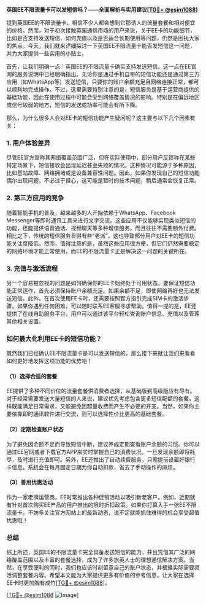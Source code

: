 **英国EE不限流量卡可以发短信吗？——全面解析与实用建议[[TG💪+ @esim1088](https://t.me/s/esim1088)]**

提到英国EE的不限流量卡，相信不少人都会想到它那诱人的流量套餐和相对便宜的价格。然而，对于初次接触英国通信市场的用户来说，关于EE卡的功能细节，比如是否支持发送短信、如何充值以及是否适合长期使用等问题，仍然是困扰大家的焦点。今天，我们就来详细探讨一下英国EE不限流量卡能否发短信这一问题，并为大家提供一些实用的小贴士。

首先，让我们明确一点：英国EE的不限流量卡确实支持发送短信。这一点在EE官网的服务说明中已经明确指出。无论你是通过手机自带的短信功能还是通过第三方应用（如WhatsApp等）发送短信，只要你的账户余额充足且网络连接正常，都可以顺利地完成操作。不过，这里需要特别注意的是，短信服务是基于运营商提供的基础功能，因此在使用过程中可能会受到网络覆盖情况的影响。特别是在偏远地区或信号较弱的地方，短信的发送成功率可能会有所下降。

那么，为什么很多人会对EE卡的短信功能产生疑问呢？这主要与以下几个因素有关：

### **1. 用户体验差异**
尽管EE官方宣称其网络覆盖范围广泛，但在实际使用中，部分用户反馈称在某些特定场景下，短信接收会出现延迟甚至失败的情况。这种情况可能源于多种原因，比如基站故障、网络拥堵或是设备兼容性问题。因此，如果你发现自己的短信功能偶尔出现问题，不必过于担心，这可能是暂时的技术问题，稍后通常会恢复正常。

### **2. 第三方应用的竞争**
随着智能手机的普及，越来越多的人开始依赖于WhatsApp、Facebook Messenger等即时通讯工具来进行文字交流。这些应用不仅能够实现类似短信的功能，还能提供语音通话、视频聊天等多种增值服务，而且往往不需要额外付费。相比之下，传统的短信服务显得有些“老派”，这也导致部分用户对EE卡的短信功能关注度降低。然而，值得注意的是，虽然这些应用很方便，但它们仍然需要稳定的网络环境才能正常使用，而EE的不限流量卡正是解决这一问题的关键所在。

### **3. 充值与激活流程**
另一个容易被忽视的问题是如何确保你的EE卡始终处于可用状态。要保证短信功能正常运作，首先必须保持账户余额充足。如果余额不足，即使网络再好也无法发送短信。此外，在首次使用EE卡时，还需要按照官方指引完成SIM卡的激活步骤。如果你遇到任何困难，可以随时联系EE客服寻求帮助。值得一提的是，EE还提供了在线自助服务平台，用户可以通过该平台轻松查询账户信息、充值以及管理其他相关设置。

### **如何最大化利用EE卡的短信功能？**
既然我们已经确认EE不限流量卡是可以发送短信的，那么接下来就让我们来看看如何更好地发挥这项功能的优势吧！

#### **（1）选择合适的套餐**
EE提供了多种不同价位的流量套餐供消费者选择，从基础版到高级版应有尽有。对于经常需要发送大量短信的人来说，建议优先考虑包含更多短信配额的套餐，这样既能满足日常需求，又能避免因超量收费而产生不必要的开支。当然，如果你主要依靠即时通讯软件进行交流，则可以选择性价比更高的基础套餐。

#### **（2）定期检查账户状态**
为了避免因余额不足而导致短信中断，建议养成定期查看账户余额的习惯。你可以通过EE官网或者下载官方APP来实时掌握自己的消费状况。一旦发现余额即将耗尽，及时进行充值即可。另外，EE还推出了自动续费服务，只需提前设置好银行卡信息，系统会在每月固定日期为你自动扣款，省去了手动操作的麻烦。

#### **（3）善用优惠活动**
作为一家老牌运营商，EE时常推出各种促销活动以吸引新老客户。例如，近期就有针对首次购买EE产品的用户推出的限时折扣政策。如果你打算入手一张EE不限流量卡，不妨多关注官方网站上的最新动态，说不定就能抓住难得的机会享受超值优惠哦！

### **总结**
综上所述，英国EE的不限流量卡完全具备发送短信的能力，并且凭借其广泛的网络覆盖范围以及丰富的套餐选择，成为了许多旅英人士的理想通信解决方案。当然，在享受便利的同时，我们也应该时刻留意自己的账户状态，并根据实际需要灵活调整套餐内容。希望本文能为大家提供更多有价值的参考信息，让大家在选择EE卡时更加胸有成竹[[TG💪+ @esim1088](https://t.me/s/esim1088)]。

[[TG💪+ @esim1088](https://t.me/s/esim1088) ![Image](https://i.postimg.cc/4NQfJmqS/Snipaste-2025-05-13-00-14-12.png)]